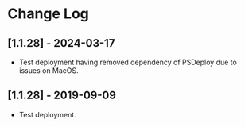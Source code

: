 # Change Log

## [1.1.28] - 2024-03-17

* Test deployment having removed dependency of PSDeploy due to issues on MacOS.

## [1.1.28] - 2019-09-09

* Test deployment.
